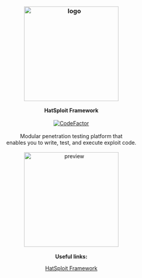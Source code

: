 <h3 align="center"><img src="https://github.com/EntySec/HatSploit/blob/main/logo/logo.png" alt="logo" height="250px"></h3>

<p align="center">
    <b>HatSploit Framework</b><br>
    <br>
    <a href="https://www.codefactor.io/repository/github/entysec/hatsploit"><img src="https://www.codefactor.io/repository/github/entysec/hatsploit/badge" alt="CodeFactor" /></a><br>
    <br>
    Modular penetration testing platform that 
    <br>enables you to write, test, and execute exploit code.
    <br>
    <br>
    <img src="https://github.com/EntySec/HatSploit/blob/main/logo/preview.gif" alt="preview" height="250px">
    <br>
    <br>
    <b>Useful links:</b><br>
    <p align="center"><a href="https://hatsploit.netlify.app">HatSploit Framework</a></p>
</p>
